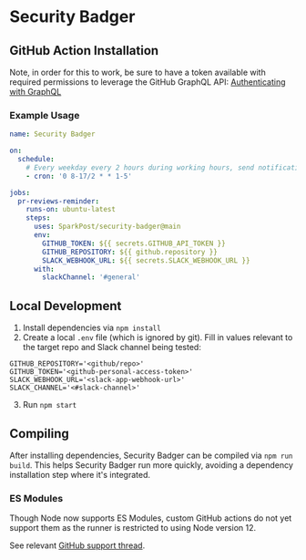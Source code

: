 # Security Badger

## GitHub Action Installation

Note, in order for this to work, be sure to have a token available with required permissions to
leverage the GitHub GraphQL API:
[Authenticating with GraphQL](https://developer.github.com/v4/guides/forming-calls/#authenticating-with-graphql)

### Example Usage

```yml
name: Security Badger

on:
  schedule:
    # Every weekday every 2 hours during working hours, send notification
    - cron: '0 8-17/2 * * 1-5'

jobs:
  pr-reviews-reminder:
    runs-on: ubuntu-latest
    steps:
      uses: SparkPost/security-badger@main
      env:
        GITHUB_TOKEN: ${{ secrets.GITHUB_API_TOKEN }}
        GITHUB_REPOSITORY: ${{ github.repository }}
        SLACK_WEBHOOK_URL: ${{ secrets.SLACK_WEBHOOK_URL }}
      with:
        slackChannel: '#general'
```

## Local Development

1. Install dependencies via `npm install`
2. Create a local `.env` file (which is ignored by git). Fill in values relevant to the target repo
   and Slack channel being tested:

```env
GITHUB_REPOSITORY='<github/repo>'
GITHUB_TOKEN='<github-personal-access-token>'
SLACK_WEBHOOK_URL='<slack-app-webhook-url>'
SLACK_CHANNEL='<#slack-channel>'
```

3. Run `npm start`

## Compiling

After installing dependencies, Security Badger can be compiled via `npm run build`. This helps
Security Badger run more quickly, avoiding a dependency installation step where it's integrated.

### ES Modules

Though Node now supports ES Modules, custom GitHub actions do not yet support them as the runner is
restricted to using Node version 12.

See relevant
[GitHub support thread](https://github.community/t/using-es6-modules-as-github-custom-action/126949).
